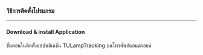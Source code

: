 ### วิธีการติดตั้งโปรแกรม
----------
#### Download & install Application
ขั้นตอนในติดตั้งแอปพลิเคชัน TULampTracking บนโทรศัพท์แอนดรอยด์
